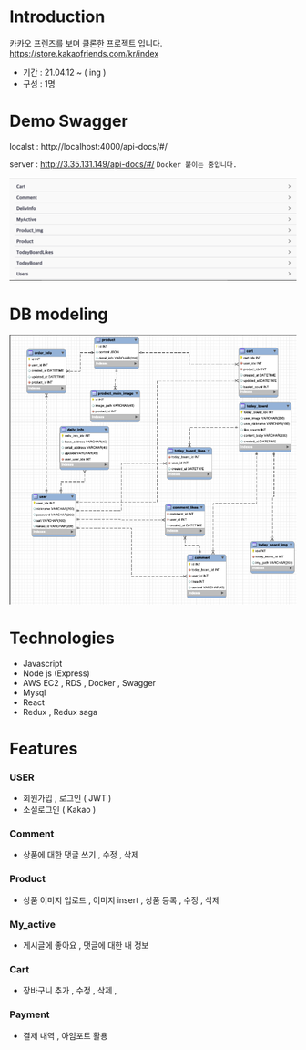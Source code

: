 # Introduction

카카오 프렌즈를 보며 클론한 프로젝트 입니다.
https://store.kakaofriends.com/kr/index

- 기간 : 21.04.12 ~ ( ing )
- 구성 : 1명

# Demo Swagger

localst : http://localhost:4000/api-docs/#/

server : http://3.35.131.149/api-docs/#/
`Docker 붙이는 중입니다.`

![swagger](https://github.com/smilejakdu/bear_and_peach/blob/main/back/server/public/images/swagger.png)

# DB modeling 

![modeling](https://github.com/smilejakdu/bear_and_peach/blob/main/back/server/public/images/modeling.png)


# Technologies

- Javascript
- Node js (Express)
- AWS EC2 , RDS , Docker , Swagger
- Mysql
- React
- Redux , Redux saga

# Features

### USER

- 회원가입 , 로그인 ( JWT )
- 소셜로그인 ( Kakao )

### Comment
- 상품에 대한 댓글 쓰기 , 수정 , 삭제

### Product
- 상품 이미지 업로드 , 이미지 insert , 상품 등록 , 수정 , 삭제

### My_active
- 게시글에 좋아요 , 댓글에 대한 내 정보 

### Cart
- 장바구니 추가 , 수정 , 삭제 , 

### Payment
- 결제 내역 , 아임포트 활용

